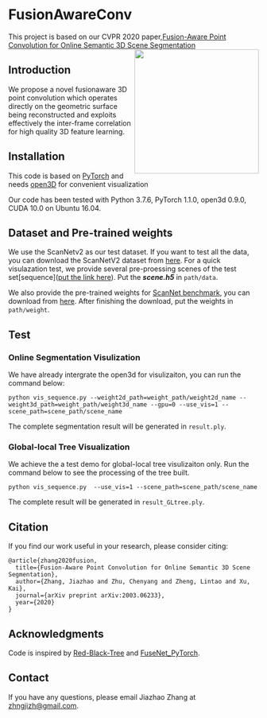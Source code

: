 # FusionAwareConv

This project is based on our CVPR 2020 paper,[Fusion-Aware Point Convolution for Online Semantic 3D Scene Segmentation
](https://arxiv.org/abs/2003.06233)
<img src="asset/scene0708_00.gif" height=250px align="right"/>



## Introduction

We propose a novel fusionaware 3D point convolution which operates directly on the geometric surface being reconstructed and exploits effectively the inter-frame correlation for high quality 3D feature
learning.
## Installation
This code is based on [PyTorch](https://pytorch.org/)  and needs [open3D](http://www.open3d.org/) for convenient visualization

Our code has been tested with Python 3.7.6, PyTorch 1.1.0, open3d 0.9.0, CUDA 10.0 on Ubuntu 16.04. 


## Dataset and Pre-trained weights
We use the ScanNetv2 as our test dataset. If you want to test all the data, you can download the ScanNetV2 dataset from [here](http://www.scan-net.org/). For a quick visulazation test, we provide several pre-proessing scenes of the test set[sequence]([put the link here](https://drive.google.com/open?id=1lPeRLbqtNp__Dejoo5bI_beh1XcUb_sn)). Put the ***scene.h5*** in `path/data`.

We also provide the pre-trained weights for [ScanNet benchmark](http://kaldir.vc.in.tum.de/scannet_benchmark/), you can download from [here](https://drive.google.com/open?id=1kWgEWfOdWRWlo_n7rNcS--nKVlmtpPVw). After finishing the download, put the weights in `path/weight`.


## Test

### Online Segmentation Visulization
We have already intergrate the open3d for visulizaiton, you can run the command below:

```
python vis_sequence.py --weight2d_path=weight_path/weight2d_name --weight3d_path=weight_path/weight3d_name --gpu=0 --use_vis=1 --scene_path=scene_path/scene_name
```
The complete segmentation result will be generated in `result.ply`.


### Global-local Tree Visualization
We achieve the a test demo for global-local tree visulizaiton only. Run the command below to see the processing of the tree built.
```
python vis_sequence.py  --use_vis=1 --scene_path=scene_path/scene_name
```
The complete result will be generated in  `result_GLtree.ply`.





## Citation
If you find our work useful in your research, please consider citing:
```
@article{zhang2020fusion,
  title={Fusion-Aware Point Convolution for Online Semantic 3D Scene Segmentation},
  author={Zhang, Jiazhao and Zhu, Chenyang and Zheng, Lintao and Xu, Kai},
  journal={arXiv preprint arXiv:2003.06233},
  year={2020}
}
```

## Acknowledgments
Code is inspired by [Red-Black-Tree](https://github.com/stanislavkozlovski/Red-Black-Tree) and [FuseNet_PyTorch](https://github.com/zanilzanzan/FuseNet_PyTorch).

## Contact
If you have any questions, please email Jiazhao Zhang at zhngjizh@gmail.com.




